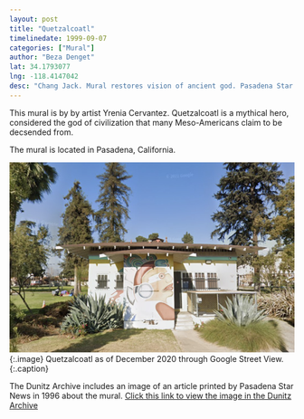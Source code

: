 ```yaml
---
layout: post
title: "Quetzalcoatl"
timelinedate: 1999-09-07
categories: ["Mural"]
author: "Beza Denget"
lat: 34.1793077
lng: -118.4147042
desc: "Chang Jack. Mural restores vision of ancient god. Pasadena Star News 7 Sep. 1996."
---
```

This mural is by by artist Yrenia Cervantez. Quetzalcoatl is a mythical hero, considered the god of civilization that many Meso-Americans claim to be decsended from.

The mural is located in Pasadena, California.

![Current Image](images/Quetzalcoatl.png)
   {:.image}
Quetzalcoatl as of December 2020 through Google Street View.
   {:.caption}  

The Dunitz Archive includes an image of an article printed by Pasadena Star News in 1996 about the mural.
[Click this link to view the image in the Dunitz Archive](https://visualizela.github.io/dunitzarchive/dunitzproject/obj58/)

